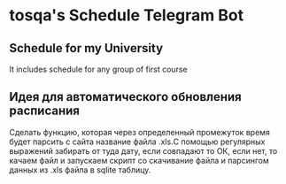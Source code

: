 # tosqa's Schedule Telegram Bot

## Schedule for my University
It includes schedule for any group of first course

## Идея для автоматического обновления расписания
Сделать функцию, которая через определенный промежуток время будет парсить с сайта название файла .xls.С помощью регулярных выражений забирать от туда дату, если совпадают то ОК, если нет, то качаем файл и запускаем скрипт со скачивание файла и парсингом данных из .xls файла в sqlite таблицу.
